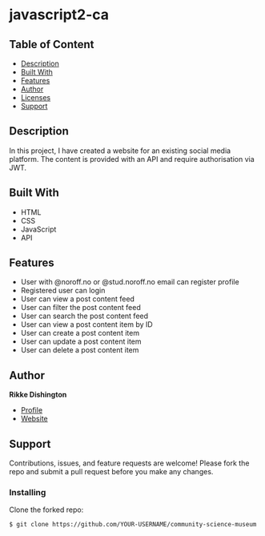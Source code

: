 # javascript2-ca

## Table of Content
* [Description](#description)
* [Built With](#built-with)
* [Features](#links)
* [Author](#author)
* [Licenses](#licenses)
* [Support](#support)

## Description

In this project, I have created a website for an existing social media platform. The content is provided with an API and require authorisation via JWT.

## Built With

- HTML
- CSS
- JavaScript
- API

## Features

- User with @noroff.no or @stud.noroff.no email can register profile
- Registered user can login
- User can view a post content feed
- User can filter the post content feed
- User can search the post content feed
- User can view a post content item by ID
- User can create a post content item
- User can update a post content item
- User can delete a post content item


## Author

**Rikke Dishington**

- [Profile](https://github.com/rikke-dishington/Rikke-dishington)
- [Website](https://glowing-creponne-2e2b07.netlify.app)


## Support

Contributions, issues, and feature requests are welcome! Please fork the repo and submit a pull request before you make any changes.

### Installing

Clone the forked repo:

```bash
$ git clone https://github.com/YOUR-USERNAME/community-science-museum
```
